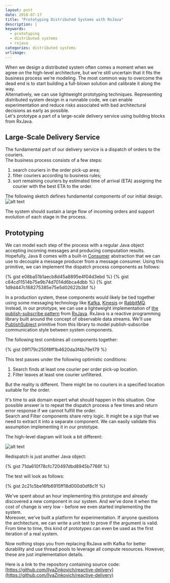 ```yaml
---
layout: post
date: 2018-07-17
title: "Prototyping Distributed Systems with RxJava"
description: |
keywords:
  - prototyping
  - distributed systems
  - rxjava
categories: distributed systems
urlimage: 
---
```


When we design a distributed system often comes a moment when we agree on the high-level architecture, but we're still uncertain that it fits the business process we're modeling. The most common way to overcome the dead end is to start building a full-blown solution and calibrate it along the way.  
Alternatively, we can use lightweight prototyping techniques. Representing distributed system design in a runnable code, we can enable experimentation and reduce risks associated with bad architectural decisions as early as possible.  
Let's prototype a part of a large-scale delivery service using building blocks from RxJava.

<!--more-->

## Large-Scale Delivery Service

The fundamental part of our delivery service is a dispatch of orders to the couriers.  
The business process consists of a few steps: 
1. search couriers in the order pick-up area;
2. filter couriers according to business rules;
3. sort remaining couriers by estimated time of arrival (ETA) 
assigning the courier with the best ETA to the order.

The following sketch defines fundamental components of our initial design.
![alt text](https://bit.ly/2NVG3sv?style=centered "dispatch flow")

The system should sustain a large flow of incoming orders and support evolution of each stage in the process.

## Prototyping

We can model each step of the process with a regular Java object accepting incoming messages and producing computation results. Hopefully, Java 8 comes with a built-in [Consumer](https://docs.oracle.com/javase/8/docs/api/java/util/function/Consumer.html) abstraction that we can use to decouple a message producer from a message consumer. Using this primitive, we can implement the dispatch process components as follows:

{% gist e08ba51b1aecb8d45a8895e4f04d3ebd %}
{% gist c64cd11514b75e9b74d7014d6bca4dbb %}
{% gist 1d9d447c168275385e75e5d02622b3bf %}

In a production system, these components would likely be tied together using some messaging technology like [Kafka](http://kafka.apache.org/), [Kinesis](https://aws.amazon.com/kinesis/data-streams/) or [RabbitMQ](https://www.rabbitmq.com/).  
Instead, in our prototype, we can use a lightweight implementation of [the publish-subscribe pattern](https://en.wikipedia.org/wiki/Publish%E2%80%93subscribe_pattern) from [RxJava](https://github.com/ReactiveX/RxJava). RxJava is a reactive programming library built around the concept of observable data streams. We'll use [PublishSubject](http://reactivex.io/RxJava/2.x/javadoc/io/reactivex/subjects/PublishSubject.html) primitive from this library to model publish-subscribe communication style between system components.  

The following test combines all components together:

{% gist 09f179c250f8ff1b4620da3f4b79e179 %}

This test passes under the following optimistic conditions:
1. Search finds at least one courier per order pick-up location.
2. Filter leaves at least one courier unfiltered.  

But the reality is different. There might be no couriers in a specified location suitable for the order.  

It's time to ask domain expert what should happen in this situation. 
One possible answer is to repeat the dispatch process a few times and return error response if we cannot fulfill the order.  
Search and Filter components share retry logic. It might be a sign that we need to extract it into a separate component. We can easily validate this assumption implementing it in our prototype.

The high-level diagram will look a bit different:

![alt text](https://bit.ly/2NmQhB3?style=centered "dispatch flow")

Redispatch is just another Java object:

{% gist 71da610f78cfc720497dbd8945b7766f %}

The test will look as follows:

{% gist 2c21c5be16fb6915ff18d000d0df8c1f %}

We've spent about an hour implementing this prototype and already discovered a new component in our system. And we've done it when the cost of change is very low - before we even started implementing the system.  
Moreover, we've built a platform for experimentation. If anyone questions the architecture, we can write a unit test to prove if the argument is valid.  
From time to time, this kind of prototypes can even be used as the first iteration of a real system. 

Now nothing stops you from replacing RxJava with Kafka for better durability and use thread pools to leverage all compute resources. However, these are just implementation details.

Here is a link to the repository containing source code: 
[https://github.com/IlyaZinkovich/reactive-delivery](https://github.com/IlyaZinkovich/reactive-delivery)
